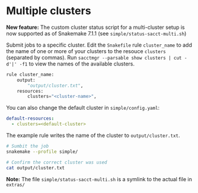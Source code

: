 # Multiple clusters

**New feature:** The custom cluster status script for a multi-cluster setup is
now supported as of Snakemake 7.1.1 (see `simple/status-sacct-multi.sh`)

Submit jobs to a specific cluster. Edit the `Snakefile` rule `cluster_name` to
add the name of one or more of your clusters to the resouce `clusters`
(separated by commas). Run `sacctmgr --parsable show clusters | cut -d'|' -f1`
to view the names of the available clusters.

```python
rule cluster_name:
    output:
        "output/cluster.txt",
    resources:
        clusters="<cluster-name>",
```

You can also change the default cluster in `simple/config.yaml`:

```yaml
default-resources:
  - clusters=<default-cluster>
```

The example rule writes the name of the cluster to `output/cluster.txt`.

```sh
# Sumbit the job
snakemake --profile simple/

# Confirm the correct cluster was used
cat output/cluster.txt
```

**Note:** The file `simple/status-sacct-multi.sh` is a symlink to the actual
file in `extras/`
